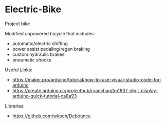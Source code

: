 # Electric-Bike
Project bike

Modified unpowered bicycle that includes:

- automatic/electric shifting
- power assist pedaling/regen braking
- custom hydraulic brakes
- pneumatic shocks


Useful Links:
- https://maker.pro/arduino/tutorial/how-to-use-visual-studio-code-for-arduino
- https://create.arduino.cc/projecthub/ryanchan/tm1637-digit-display-arduino-quick-tutorial-ca8a93

Libraries:
- https://github.com/wkoch/Debounce


